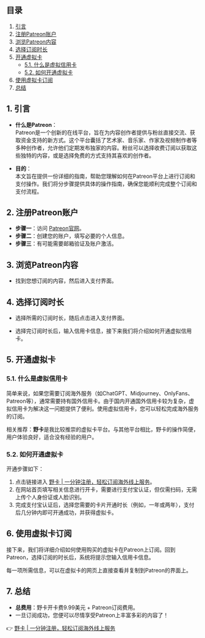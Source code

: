 ## 目录

1. [引言](#1-引言)
2. [注册Patreon账户](#2-注册patreon账户)
3. [浏览Patreon内容](#3-浏览patreon内容)
4. [选择订阅时长](#4-选择订阅时长)
5. [开通虚拟卡](#5-开通虚拟卡)
   - [5.1. 什么是虚拟信用卡](#51-什么是虚拟信用卡)
   - [5.2. 如何开通虚拟卡](#52-如何开通虚拟卡)
6. [使用虚拟卡订阅](#6-使用虚拟卡订阅)
7. [总结](#7-总结)

## 1. 引言

- **什么是Patreon**：  
  Patreon是一个创新的在线平台，旨在为内容创作者提供与粉丝直接交流、获取资金支持的新方式。这个平台囊括了艺术家、音乐家、作家及视频制作者等多种创作者，允许他们定期发布独家的内容。粉丝可以选择收费订阅以获取这些独特的内容，或是选择免费的方式支持其喜欢的创作者。

- **目的**：  
  本文旨在提供一份详细的指南，帮助您理解如何在Patreon平台上进行订阅和支付操作。我们将分步骤提供具体的操作指南，确保您能顺利完成整个订阅和支付流程。

## 2. 注册Patreon账户

- **步骤一**：访问 [Patreon官网](https://www.patreon.com/)。
- **步骤二**：创建您的账户，填写必要的个人信息。
- **步骤三**：有可能需要邮箱验证及账户激活。

## 3. 浏览Patreon内容

- 找到您想订阅的内容，然后进入支付界面。

## 4. 选择订阅时长

- 选择所需的订阅时长，随后点击进入支付界面。

- 选择完订阅时长后，输入信用卡信息，接下来我们将介绍如何开通虚拟信用卡。

## 5. 开通虚拟卡

### 5.1. 什么是虚拟信用卡

简单来说，如果您需要订阅海外服务（如ChatGPT、Midjourney、OnlyFans、Patreon等），通常需要持有国外信用卡。由于国内开通国外信用卡较为复杂，虚拟信用卡为解决这一问题提供了便利。使用虚拟信用卡，您可以轻松完成海外服务的订阅。

相关推荐：**野卡**是我比较推崇的虚拟卡平台。与其他平台相比，野卡的操作简便，用户体验良好，适合没有经验的用户。

### 5.2. 如何开通虚拟卡

开通步骤如下：

1. 点击链接进入 [野卡 | 一分钟注册，轻松订阅海外线上服务](https://bit.ly/bewildcard)。
2. 在网站首页填写相关信息进行开卡，需要进行支付宝认证，但仅需扫码，无需上传个人身份证或人脸识别。
3. 完成支付宝认证后，选择您需要的卡片开通时长（例如，一年或两年），支付后几分钟内即可开通成功，并获得虚拟卡。

## 6. 使用虚拟卡订阅

接下来，我们将详细介绍如何使用购买的虚拟卡在Patreon上订阅。回到Patreon，选择订阅的时长后，系统将提示您输入信用卡信息。

每一项所需信息，可以在虚拟卡的网页上直接查看并复制到Patreon的界面上。

## 7. 总结

- **总费用**：野卡开卡费9.99美元 + Patreon订阅费用。
- 一旦订阅成功，您便可以尽情享受Patreon上丰富多彩的内容了！

👉 [野卡 | 一分钟注册，轻松订阅海外线上服务](https://bit.ly/bewildcard)